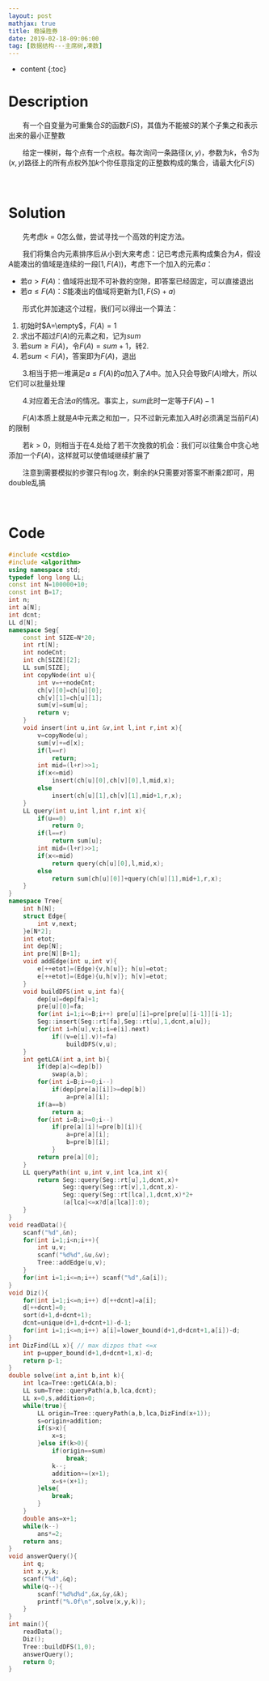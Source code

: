 ```yaml
---
layout: post
mathjax: true
title: 稳操胜券
date: 2019-02-18-09:06:00
tag: [数据结构---主席树,凑数]
---
```

* content
{:toc}
# Description

　　有一个自变量为可重集合$S$的函数$F(S)$，其值为不能被$S$的某个子集之和表示出来的最小正整数

　　给定一棵树，每个点有一个点权。每次询问一条路径$(x,y)$，参数为$k$，令$S$为$(x,y)$路径上的所有点权外加$k$个你任意指定的正整数构成的集合，请最大化$F(S)$



　　

# Solution

　　先考虑$k=0$怎么做，尝试寻找一个高效的判定方法。

　　我们将集合内元素排序后从小到大来考虑：记已考虑元素构成集合为$A$，假设$A$能凑出的值域是连续的一段$[1,F(A))$，考虑下一个加入的元素$a$：

* 若$a > F(A)$：值域将出现不可补救的空隙，即答案已经固定，可以直接退出
* 若$a \le F(A)$：$S$能凑出的值域将更新为$[1,F(S)+a)$

　　形式化并加速这个过程，我们可以得出一个算法：

1. 初始时$A=\empty$，$F(A)=1$
2. 求出不超过$F(A)$的元素之和，记为$sum$
3. 若$sum \ge F(A)$，令$F(A)=sum+1$，转2.
4. 若$sum < F(A)$，答案即为$F(A)$，退出

　　3.相当于把一堆满足$a \le F(A)$的$a$加入了$A$中。加入只会导致$F(A)$增大，所以它们可以批量处理

　　4.对应着无合法$a$的情况。事实上，$sum$此时一定等于$F(A)-1$

　　$F(A)$本质上就是$A$中元素之和加一，只不过新元素加入$A$时必须满足当前$F(A)$的限制

　　若$k > 0$，则相当于在4.处给了若干次挽救的机会：我们可以往集合中贪心地添加一个$F(A)$，这样就可以使值域继续扩展了

　　注意到需要模拟的步骤只有$\log$次，剩余的$k$只需要对答案不断乘2即可，用double乱搞

　　

# Code

```c++
#include <cstdio>
#include <algorithm>
using namespace std;
typedef long long LL;
const int N=100000+10;
const int B=17;
int n;
int a[N];
int dcnt;
LL d[N];
namespace Seg{
	const int SIZE=N*20;
	int rt[N];
	int nodeCnt;
	int ch[SIZE][2];
	LL sum[SIZE];
	int copyNode(int u){
		int v=++nodeCnt;
		ch[v][0]=ch[u][0];
		ch[v][1]=ch[u][1];
		sum[v]=sum[u];
		return v;
	}
	void insert(int u,int &v,int l,int r,int x){
		v=copyNode(u);
		sum[v]+=d[x];
		if(l==r)
			return;
		int mid=(l+r)>>1;
		if(x<=mid)
			insert(ch[u][0],ch[v][0],l,mid,x);
		else
			insert(ch[u][1],ch[v][1],mid+1,r,x);
	}
	LL query(int u,int l,int r,int x){
		if(u==0)
			return 0;
		if(l==r)
			return sum[u];
		int mid=(l+r)>>1;
		if(x<=mid)
			return query(ch[u][0],l,mid,x);
		else
			return sum[ch[u][0]]+query(ch[u][1],mid+1,r,x);
	}
}
namespace Tree{
	int h[N];
	struct Edge{
		int v,next;
	}e[N*2];
	int etot;
	int dep[N];
	int pre[N][B+1];
	void addEdge(int u,int v){
		e[++etot]=(Edge){v,h[u]}; h[u]=etot;
		e[++etot]=(Edge){u,h[v]}; h[v]=etot;
	}
	void buildDFS(int u,int fa){
		dep[u]=dep[fa]+1;
		pre[u][0]=fa;
		for(int i=1;i<=B;i++) pre[u][i]=pre[pre[u][i-1]][i-1];
		Seg::insert(Seg::rt[fa],Seg::rt[u],1,dcnt,a[u]);
		for(int i=h[u],v;i;i=e[i].next)
			if((v=e[i].v)!=fa)
				buildDFS(v,u);
	}
	int getLCA(int a,int b){
		if(dep[a]<=dep[b])
			swap(a,b);
		for(int i=B;i>=0;i--)
			if(dep[pre[a][i]]>=dep[b])
				a=pre[a][i];
		if(a==b)
			return a;
		for(int i=B;i>=0;i--)
			if(pre[a][i]!=pre[b][i]){
				a=pre[a][i];
				b=pre[b][i];
			}
		return pre[a][0];
	}
	LL queryPath(int u,int v,int lca,int x){
		return Seg::query(Seg::rt[u],1,dcnt,x)+
			   Seg::query(Seg::rt[v],1,dcnt,x)-
			   Seg::query(Seg::rt[lca],1,dcnt,x)*2+
			   (a[lca]<=x?d[a[lca]]:0);
	}
}
void readData(){
	scanf("%d",&n);
	for(int i=1;i<n;i++){
		int u,v;
		scanf("%d%d",&u,&v);
		Tree::addEdge(u,v);
	}
	for(int i=1;i<=n;i++) scanf("%d",&a[i]);
}
void Diz(){
	for(int i=1;i<=n;i++) d[++dcnt]=a[i];
	d[++dcnt]=0;
	sort(d+1,d+dcnt+1);
	dcnt=unique(d+1,d+dcnt+1)-d-1;
	for(int i=1;i<=n;i++) a[i]=lower_bound(d+1,d+dcnt+1,a[i])-d;
}
int DizFind(LL x){ // max dizpos that <=x
	int p=upper_bound(d+1,d+dcnt+1,x)-d;
	return p-1;
}
double solve(int a,int b,int k){
	int lca=Tree::getLCA(a,b);
	LL sum=Tree::queryPath(a,b,lca,dcnt);
	LL x=0,s,addition=0;
	while(true){
		LL origin=Tree::queryPath(a,b,lca,DizFind(x+1));
		s=origin+addition;
		if(s>x){
			x=s;
		}else if(k>0){
			if(origin==sum)
				break;
			k--;
			addition+=(x+1);
			x=s+(x+1);
		}else{
			break;
		}
	}
	double ans=x+1;
	while(k--)
		ans*=2;
	return ans;
}
void answerQuery(){
	int q;
	int x,y,k;
	scanf("%d",&q);
	while(q--){
		scanf("%d%d%d",&x,&y,&k);
		printf("%.0f\n",solve(x,y,k));
	}
}
int main(){
	readData();
	Diz();
	Tree::buildDFS(1,0);
	answerQuery();
	return 0;
}
```

